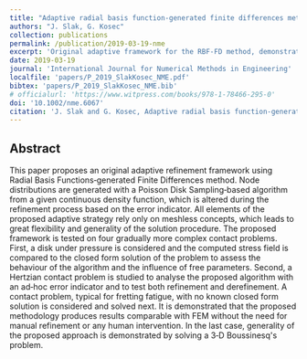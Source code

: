 ```yaml
---
title: "Adaptive radial basis function‐generated finite differences method for contact problems"
authors: "J. Slak, G. Kosec"
collection: publications
permalink: /publication/2019-03-19-nme
excerpt: 'Original adaptive framework for the RBF-FD method, demonstrated on linear elasticity for contact problems'
date: 2019-03-19
journal: 'International Journal for Numerical Methods in Engineering'
localfile: 'papers/P_2019_SlakKosec_NME.pdf'
bibtex: 'papers/P_2019_SlakKosec_NME.bib'
# officialurl: 'https://www.witpress.com/books/978-1-78466-295-0'
doi: '10.1002/nme.6067'
citation: 'J. Slak and G. Kosec, Adaptive radial basis function-generated finite differences method for contact problems, International Journal for Numerical Methods in Engineering, 2019. DOI: 10.1002/nme.6067.'
---
```


## Abstract

This paper proposes an original adaptive refinement framework using Radial Basis Functions‐generated Finite Differences method. Node distributions are generated with a Poisson Disk Sampling‐based algorithm from a given continuous density function, which is altered during the refinement process based on the error indicator. All elements of the proposed adaptive strategy rely only on meshless concepts, which leads to great flexibility and generality of the solution procedure. The proposed framework is tested on four gradually more complex contact problems. First, a disk under pressure is considered and the computed stress field is compared to the closed form solution of the problem to assess the behaviour of the algorithm and the influence of free parameters. Second, a Hertzian contact problem is studied to analyse the proposed algorithm with an ad‐hoc error indicator and to test both refinement and derefinement. A contact problem, typical for fretting fatigue, with no known closed form solution is considered and solved next. It is demonstrated that the proposed methodology produces results comparable with FEM without the need for manual refinement or any human intervention. In the last case, generality of the proposed approach is demonstrated by solving a 3‐D Boussinesq's problem.

